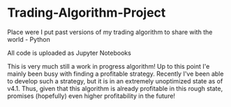 # Trading-Algorithm-Project
Place were I put past versions of my trading algorithm to share with the world - Python

All code is uploaded as Jupyter Notebooks

This is very much still a work in progress algorithm! Up to this point I'e mainly been busy with finding a profitable strategy.
Recently I've been able to develop such a strategy, but it is in an extremely unoptimized state as of v4.1. Thus, given that
this algorithm is already profitable in this rough state, promises (hopefully) even higher profitability in the future!
